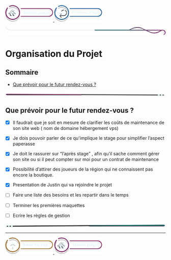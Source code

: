 <a href="/README.md">
  <img src="../../assets/button/home_page.png" alt="Home page" style="width: 150px; height: auto;">
</a>
<a href="/BDD/regles-de-sauvegardes.md">
  <img src="../../assets/button/previous_page.png" alt="Back to top" style="width: 150px; height: auto;">
</a>

![border](../../assets/line/border_deco_rt.png)

# Organisation du Projet 

## Sommaire

- [Que prévoir pour le futur rendez-vous ? ](#que-prévoir-pour-le-futur-rendez-vous-)


<!-- ![border](assets/line/line_pink_point_l.png) -->

![border](../../assets/line/line-pink-point_l.png)

## Que prévoir pour le futur rendez-vous ? 

- [x] Il faudrait que je soit en mesure de clarifier les coûts de maintenance de son site web ( nom de domaine hébergement vps) 
- [x] Je dois pouvoir parler de ce qu'implique le stage pour simplifier l’aspect paperasse 
- [x] Je doit le rassurer sur “l’après stage” , afin qu’il sache comment gérer son site ou si il peut compter sur moi pour un contrat de maintenance 

- [x] Possibilité d’attirer des joueurs de la région qui ne connaissent pas encore la boutique.
- [x] Presentation de Justin qui va rejoindre le projet  
- [ ] Faire une liste des besoins et les repartir dans le temps 
- [ ] Terminer les premières maquettes
- [ ] Ecrire les règles de gestion

![border](../../assets/line/line-teal-point_r.png)

---

<a href="#sommaire">
  <img src="../../assets/button/back_to_top.png" alt="Back to top" style="width: 150px; height: auto;">
</a>
<a href="/README.md">
  <img src="../../assets/button/home_page.png" alt="Home page" style="width: 150px; height: auto;">
</a>
